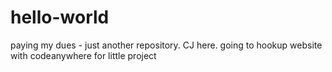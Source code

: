 # hello-world
paying my dues - just another repository.
CJ here. going to hookup website with codeanywhere for little project
